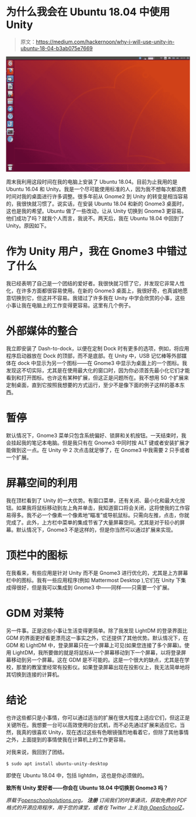# 为什么我会在 Ubuntu 18.04 中使用 Unity

> 原文：<https://medium.com/hackernoon/why-i-will-use-unity-in-ubuntu-18-04-b3ab075e7669>

![](img/6955181dcd6f9da8984d6aad8ca9c09d.png)

周末我利用这段时间在我的电脑上安装了 Ubuntu 18.04。目前为止我用的是 Ubuntu 16.04 和 Unity。我是一个尽可能使用标准的人，因为我不想每次都浪费时间对我的桌面进行许多调整。很多年前从 Gnome2 到 Unity 的转变是相当容易的，我很快就习惯了。说实话，在安装 Ubuntu 18.04 和新的 Gnome3 桌面时，这也是我的希望。Ubuntu 做了一些改动，让从 Unity 切换到 Gnome3 更容易。他们成功了吗？就我个人而言，我说不。两天后，我在 Ubuntu 18.04 中回到了 Unity。原因如下。

# 作为 Unity 用户，我在 Gnome3 中错过了什么

我已经表明了自己是一个团结的爱好者。我很快就习惯了它，并发现它非常人性化，在许多方面都很容易使用。在新的 Gnome3 桌面上，我很好奇，也真诚地愿意切换到它，但这并不容易。我错过了许多我在 Unity 中学会欣赏的小事，这些小事让我在电脑上的工作变得更容易。这里有几个例子。

# 外部媒体的整合

我立即安装了 Dash-to-dock，以便在定制 Dock 时有更多的选项，例如，将应用程序启动器放在 Dock 的顶部，而不是底部。在 Unity 中，USB 记忆棒等外部媒体在 dock 中显示为另一个图标——在 Gnome3 中显示为桌面上的一个图标。我发现这不切实际，尤其是在使用最大化的窗口时，因为你必须首先最小化它们才能看到和打开图标。也许这有某种扩展，但这正是问题所在。我不想用 50 个扩展来定制桌面，直到它按照我想要的方式运行，至少不是像下面的例子这样的基本东西。

# 暂停

默认情况下，Gnome3 菜单只包含系统偏好、锁屏和关机按钮。一天结束时，我会挂起我的笔记本电脑。但是我只有在 Gnome3 中同时按 ALT 键或者安装扩展才能做到这一点。在 Unity 中 2 次点击就足够了，在 Gnome3 中我需要 2 只手或者一个扩展。

# 屏幕空间的利用

我在顶栏看到了 Unity 的一大优势。有窗口菜单，还有关闭、最小化和最大化按钮。如果我将鼠标移动到左上角并单击，我知道窗口将会关闭，这将使我的工作容易得多。我不必一个像素一个像素地“瞄准”或导航鼠标。只需向左推，点击，你就完成了。此外，上方栏中菜单的集成节省了大量屏幕空间。尤其是对于较小的屏幕。默认情况下，Gnome3 不是这样的，但是你当然可以通过扩展来实现。

# 顶栏中的图标

在我看来，有些应用是针对 Unity 而不是 Gnome3 进行优化的，尤其是上方屏幕栏中的图标。我有一些应用程序(例如 Mattermost Desktop ),它们在 Unity 下集成得很好，但是我可以集成到 Gnome3 中——同样——只需要一个扩展。

# GDM 对莱特

另一件事。正是这些小事让生活变得更简单。除了我发现 LightDM 的登录界面比 GDM 的界面更好看更漂亮这一事实之外，它还提供了其他优势。默认情况下，在 GDM 和 LightDM 中，登录屏幕只在一个屏幕上可见(如果您连接了多个屏幕)。使用 LightDM，我所要做的就是将鼠标从一个屏幕移动到下一个屏幕，以将登录屏幕移动到另一个屏幕。这在 GDM 是不可能的。这是一个很大的缺点，尤其是在学校，那里的教室里经常有投影仪。如果登录屏幕出现在投影仪上，我无法简单地将其切换到连接的计算机。

# 结论

也许这些都只是小事情，你可以通过适当的扩展在很大程度上适应它们，但这正是关键所在。我想要一台可以高效使用的台式机，而不必先通过扩展来适应它。当然，我真的很喜欢 Unity，现在透过这些有色眼镜强烈地看着它，但除了其他事情之外，上面提到的事情使我在计算机上的工作更容易。

对我来说，我回到了团结。

```
$ sudo apt install ubuntu-unity-desktop
```

即使在 Ubuntu 18.04 中，包括 lightdm，这也是你必须做的。

**致所有 Unity 爱好者——你会在 Ubuntu 18.04 中切换到 Gnome3 吗？**

*原载于*[*openschoolsolutions.org*](https://openschoolsolutions.org/why-i-will-use-unity-ubuntu-18-04/)*。* ***注册*** *订阅我们的时事通讯，获取免费的 PDF 格式的开源应用程序，用于您的课堂，或者在 Twitter 上关注*[*@ OpenSchoolZ*](https://twitter.com/OpenSchoolZ)*。*